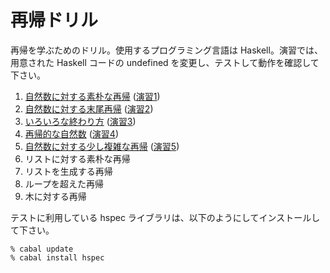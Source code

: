 # 再帰ドリル

再帰を学ぶためのドリル。使用するプログラミング言語は Haskell。演習では、用意された Haskell コードの undefined を変更し、テストして動作を確認して下さい。

1. [自然数に対する素朴な再帰](1.md) ([演習1](1.hs))
2. [自然数に対する末尾再帰](2.md) ([演習2](2.hs))
3. [いろいろな終わり方](3.md) ([演習3](3.hs))
4. [再帰的な自然数](4.md) ([演習4](4.hs))
5. [自然数に対する少し複雑な再帰](5.md)  ([演習5](5.hs))
6. リストに対する素朴な再帰
7. リストを生成する再帰
8. ループを超えた再帰
9. 木に対する再帰

テストに利用している hspec ライブラリは、以下のようにしてインストールして下さい。

    % cabal update
    % cabal install hspec
